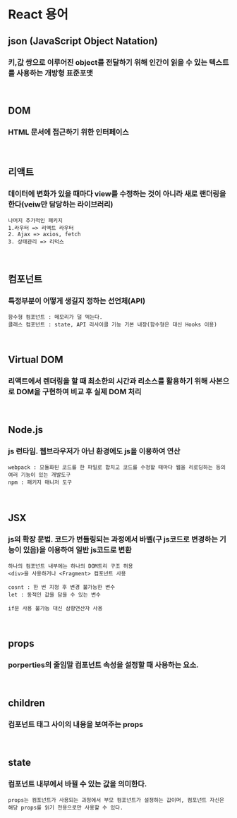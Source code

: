 # React 용어

## json (JavaScript Object Natation)

### 키,값 쌍으로 이루어진 object를 전달하기 위해 인간이 읽을 수 있는 텍스트를 사용하는 개방형 표준포맷

<br/>

## DOM

### HTML 문서에 접근하기 위한 인터페이스

<br/>

## 리액트

### 데이터에 변화가 있을 때마다 view를 수정하는 것이 아니라 새로 랜더링을 한다(veiw만 담당하는 라이브러리)

    나머지 추가적인 패키지
    1.라우터 => 리액트 라우터
    2. Ajax => axios, fetch
    3. 상태관리 => 리덕스

<br/>

## 컴포넌트

### 특정부분이 어떻게 생길지 정하는 선언체(API)

    함수형 컴포넌트 : 메모리가 덜 먹는다.
    클래스 컴포넌트 : state, API 리사이클 기능 기본 내장(함수형은 대신 Hooks 이용)

<br/>

## Virtual DOM

### 리액트에서 렌더링을 할 때 최소한의 시간과 리소스를 활용하기 위해 사본으로 DOM을 구현하여 비교 후 실제 DOM 처리

<br/>

## Node.js

### js 런타임. 웹브라우저가 아닌 환경에도 js을 이용하여 연산

    webpack : 모듈화된 코드를 한 파일로 합치고 코드를 수정할 때마다 웹을 리로딩하는 등의 여러 기능이 있는 개발도구
    npm : 패키지 매니저 도구

<br/>

## JSX

### js의 확장 문법. 코드가 번들링되는 과정에서 바벨(구 js코드로 변경하는 기능이 있음)을 이용하여 일반 js코드로 변환

    하나의 컴포넌트 내부에는 하나의 DOM트리 구조 허용
    <div>을 사용하거나 <Fragment> 컴포넌트 사용

    cosnt : 한 번 지정 후 변경 불가능한 변수
    let : 동적인 값을 담을 수 있는 변수

    if문 사용 불가능 대신 삼항연산자 사용

<br/>

## props

### porperties의 줄임말 컴포넌트 속성을 설정할 때 사용하는 요소.

<br/>

## children

### 컴포넌트 태그 사이의 내용을 보여주는 props

<br/>

## state

### 컴포넌트 내부에서 바뀔 수 있는 값을 의미한다.

    props는 컴포넌트가 사용되는 과정에서 부모 컴포넌트가 설정하는 값이며, 컴포넌트 자신은 해당 props를 읽기 전용으로만 사용할 수 있다.

